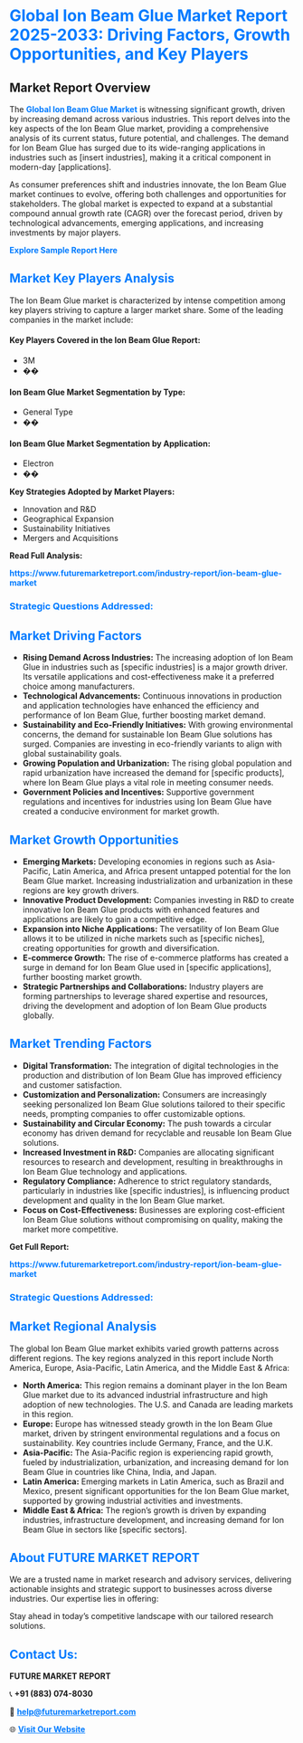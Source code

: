 <h1 style="color: #007BFF;">Global Ion Beam Glue Market Report 2025-2033: Driving Factors, Growth Opportunities, and Key Players</h1>

<section id="overview">
<h2>Market Report Overview</h2>
<p>The <a href="https://www.futuremarketreport.com/industry-report/ion-beam-glue-market" style="color: #007BFF; text-decoration: none;"><strong>Global Ion Beam Glue Market</strong></a> is witnessing significant growth, driven by increasing demand across various industries. This report delves into the key aspects of the Ion Beam Glue market, providing a comprehensive analysis of its current status, future potential, and challenges. The demand for Ion Beam Glue has surged due to its wide-ranging applications in industries such as [insert industries], making it a critical component in modern-day [applications].</p>
<p>As consumer preferences shift and industries innovate, the Ion Beam Glue market continues to evolve, offering both challenges and opportunities for stakeholders. The global market is expected to expand at a substantial compound annual growth rate (CAGR) over the forecast period, driven by technological advancements, emerging applications, and increasing investments by major players.</p>
</section>

<section id="overview">
<p><a href="https://www.futuremarketreport.com/request-sample/reportId=113490" style="color: #007BFF; text-decoration: none;"><strong>Explore Sample Report Here</strong></a></p>
</section>

<section id="key-players">
<h2 style="color: #007BFF;">Market Key Players Analysis</h2>
<p>The Ion Beam Glue market is characterized by intense competition among key players striving to capture a larger market share. Some of the leading companies in the market include:</p>
<h4>Key Players Covered in the Ion Beam Glue Report:</h4>
<ul><li>3M</li><li>��</li></ul>
<h4>Ion Beam Glue Market Segmentation by Type:</h4>
<ul><li>General Type</li><li>��</li></ul>

<h4>Ion Beam Glue Market Segmentation by Application:</h4>
<ul><li>Electron</li><li>��</li></ul>
<p><strong>Key Strategies Adopted by Market Players:</strong></p>
<ul>
<li>Innovation and R&D</li>
<li>Geographical Expansion</li>
<li>Sustainability Initiatives</li>
<li>Mergers and Acquisitions</li>
</ul>
</section>

<section>
<p><strong>Read Full Analysis: </strong></p><a href="https://www.futuremarketreport.com/industry-report/ion-beam-glue-market" style="color: #007BFF; text-decoration: none;"><strong>https://www.futuremarketreport.com/industry-report/ion-beam-glue-market</strong></a>
<h3 style="color: #007BFF;">Strategic Questions Addressed:</h3>
</section>

<section id="driving-factors">
<h2 style="color: #007BFF;">Market Driving Factors</h2>
<ul>
<li><strong>Rising Demand Across Industries:</strong> The increasing adoption of Ion Beam Glue in industries such as [specific industries] is a major growth driver. Its versatile applications and cost-effectiveness make it a preferred choice among manufacturers.</li>
<li><strong>Technological Advancements:</strong> Continuous innovations in production and application technologies have enhanced the efficiency and performance of Ion Beam Glue, further boosting market demand.</li>
<li><strong>Sustainability and Eco-Friendly Initiatives:</strong> With growing environmental concerns, the demand for sustainable Ion Beam Glue solutions has surged. Companies are investing in eco-friendly variants to align with global sustainability goals.</li>
<li><strong>Growing Population and Urbanization:</strong> The rising global population and rapid urbanization have increased the demand for [specific products], where Ion Beam Glue plays a vital role in meeting consumer needs.</li>
<li><strong>Government Policies and Incentives:</strong> Supportive government regulations and incentives for industries using Ion Beam Glue have created a conducive environment for market growth.</li>
</ul>
</section>

<section id="growth-opportunities">
<h2 style="color: #007BFF;">Market Growth Opportunities</h2>
<ul>
<li><strong>Emerging Markets:</strong> Developing economies in regions such as Asia-Pacific, Latin America, and Africa present untapped potential for the Ion Beam Glue market. Increasing industrialization and urbanization in these regions are key growth drivers.</li>
<li><strong>Innovative Product Development:</strong> Companies investing in R&D to create innovative Ion Beam Glue products with enhanced features and applications are likely to gain a competitive edge.</li>
<li><strong>Expansion into Niche Applications:</strong> The versatility of Ion Beam Glue allows it to be utilized in niche markets such as [specific niches], creating opportunities for growth and diversification.</li>
<li><strong>E-commerce Growth:</strong> The rise of e-commerce platforms has created a surge in demand for Ion Beam Glue used in [specific applications], further boosting market growth.</li>
<li><strong>Strategic Partnerships and Collaborations:</strong> Industry players are forming partnerships to leverage shared expertise and resources, driving the development and adoption of Ion Beam Glue products globally.</li>
</ul>
</section>

<section id="trending-factors">
<h2 style="color: #007BFF;">Market Trending Factors</h2>
<ul>
<li><strong>Digital Transformation:</strong> The integration of digital technologies in the production and distribution of Ion Beam Glue has improved efficiency and customer satisfaction.</li>
<li><strong>Customization and Personalization:</strong> Consumers are increasingly seeking personalized Ion Beam Glue solutions tailored to their specific needs, prompting companies to offer customizable options.</li>
<li><strong>Sustainability and Circular Economy:</strong> The push towards a circular economy has driven demand for recyclable and reusable Ion Beam Glue solutions.</li>
<li><strong>Increased Investment in R&D:</strong> Companies are allocating significant resources to research and development, resulting in breakthroughs in Ion Beam Glue technology and applications.</li>
<li><strong>Regulatory Compliance:</strong> Adherence to strict regulatory standards, particularly in industries like [specific industries], is influencing product development and quality in the Ion Beam Glue market.</li>
<li><strong>Focus on Cost-Effectiveness:</strong> Businesses are exploring cost-efficient Ion Beam Glue solutions without compromising on quality, making the market more competitive.</li>
</ul>
</section>

<section>
<p><strong>Get Full Report: </strong></p><a href="https://www.futuremarketreport.com/industry-report/ion-beam-glue-market" style="color: #007BFF; text-decoration: none;"><strong>https://www.futuremarketreport.com/industry-report/ion-beam-glue-market</strong></a>
<h3 style="color: #007BFF;">Strategic Questions Addressed:</h3>
</section>


<section id="regional-analysis">
<h2 style="color: #007BFF;">Market Regional Analysis</h2>
<p>The global Ion Beam Glue market exhibits varied growth patterns across different regions. The key regions analyzed in this report include North America, Europe, Asia-Pacific, Latin America, and the Middle East & Africa:</p>
<ul>
<li><strong>North America:</strong> This region remains a dominant player in the Ion Beam Glue market due to its advanced industrial infrastructure and high adoption of new technologies. The U.S. and Canada are leading markets in this region.</li>
<li><strong>Europe:</strong> Europe has witnessed steady growth in the Ion Beam Glue market, driven by stringent environmental regulations and a focus on sustainability. Key countries include Germany, France, and the U.K.</li>
<li><strong>Asia-Pacific:</strong> The Asia-Pacific region is experiencing rapid growth, fueled by industrialization, urbanization, and increasing demand for Ion Beam Glue in countries like China, India, and Japan.</li>
<li><strong>Latin America:</strong> Emerging markets in Latin America, such as Brazil and Mexico, present significant opportunities for the Ion Beam Glue market, supported by growing industrial activities and investments.</li>
<li><strong>Middle East & Africa:</strong> The region’s growth is driven by expanding industries, infrastructure development, and increasing demand for Ion Beam Glue in sectors like [specific sectors].</li>
</ul>
</section>

<footer>
<h2 style="color: #007BFF;">About FUTURE MARKET REPORT</h2>
<p>We are a trusted name in market research and advisory services, delivering actionable insights and strategic support to businesses across diverse industries. Our expertise lies in offering:</p>

<p>Stay ahead in today’s competitive landscape with our tailored research solutions.</p>

<h2 style="color: #007BFF;">Contact Us:</h2>
<p><strong>FUTURE MARKET REPORT</strong></p>
<p>📞 <strong>+91 (883) 074-8030</strong></p>
<p>📧 <strong><a href="mailto:help@futuremarketreport.com" style="color: #007BFF;">help@futuremarketreport.com</a></strong></p>
<p>🌐 <strong><a href="https://www.futuremarketreport.com/" style="color: #007BFF;">Visit Our Website</a></strong></p>
</footer>